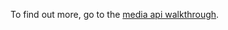 To find out more, go to the [media api walkthrough](https://developer.nomad-cms.com/docs/media-api-javascript).
